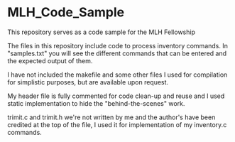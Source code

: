# MLH_Code_Sample
This repository serves as a code sample for the MLH Fellowship

The files in this repository include code to process inventory commands. 
In "samples.txt" you will see the different commands that can be entered and the expected output of them.

I have not included the makefile and some other files I used for compilation for simplistic purposes, but are available upon request.

My header file is fully commented for code clean-up and reuse and I used static implementation to hide the "behind-the-scenes" work. 

trimit.c and trimit.h we're not written by me and the author's have been credited at the top of the file, I used it for implementation of my inventory.c commands. 
